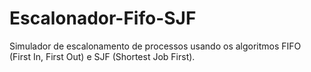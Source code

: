# Escalonador-Fifo-SJF
Simulador de escalonamento de processos usando os algoritmos FIFO (First In, First Out) e SJF (Shortest Job First).
